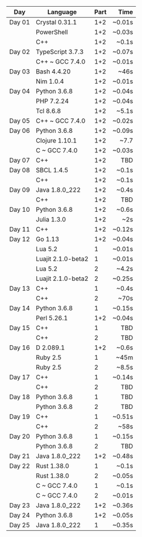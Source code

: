 | Day    | Language | Part | Time |
| ------ | -------- | ---- | ---: |
| Day 01 |Crystal 0.31.1| 1+2| ~0.01s |
|        |PowerShell| 1+2| ~0.03s |
|        |C++| 1+2| ~0.1s |
| Day 02 |TypeScript 3.7.3| 1+2| ~0.07s |
|        |C++ ~ GCC 7.4.0| 1+2| ~0.01s |
| Day 03 |Bash 4.4.20| 1+2| ~46s |
|        |Nim 1.0.4| 1+2| ~0.01s |
| Day 04 |Python 3.6.8| 1+2| ~0.04s |
|        |PHP 7.2.24| 1+2| ~0.04s |
|        |Tcl 8.6.8| 1+2| ~5.1s |
| Day 05 |C++ ~ GCC 7.4.0| 1+2| ~0.02s |
| Day 06 |Python 3.6.8| 1+2| ~0.09s |
|        |Clojure 1.10.1| 1+2| ~7.7 |
|        |C ~ GCC 7.4.0| 1+2| ~0.03s |
| Day 07 |C++| 1+2| TBD |
| Day 08 |SBCL 1.4.5| 1+2| ~0.1s |
|        |C++| 1+2| ~0.1s |
| Day 09 |Java 1.8.0_222| 1+2| ~0.4s |
|        |C++| 1+2| TBD |
| Day 10 |Python 3.6.8| 1+2| ~0.6s |
|        |Julia 1.3.0| 1+2| ~2s |
| Day 11 |C++| 1+2| ~0.12s |
| Day 12 |Go 1.13| 1+2| ~0.04s |
|        |Lua 5.2| 1| ~0.01s |
|        |Luajit 2.1.0-beta2| 1| ~0.01s |
|        |Lua 5.2| 2| ~4.2s |
|        |Luajit 2.1.0-beta2| 2| ~0.25s |
| Day 13 |C++| 1| ~0.4s |
|        |C++| 2| ~70s |
| Day 14 |Python 3.6.8| 1| ~0.15s |
|        |Perl 5.26.1| 1+2| ~0.04s |
| Day 15 |C++| 1| TBD |
|        |C++| 2| TBD |
| Day 16 |D 2.089.1| 1+2| ~0.6s |
|        |Ruby 2.5| 1| ~45m |
|        |Ruby 2.5| 2| ~8.5s |
| Day 17 |C++| 1| ~0.14s |
|        |C++| 2| TBD |
| Day 18 |Python 3.6.8| 1| TBD |
|        |Python 3.6.8| 2| TBD |
| Day 19 |C++| 1| ~0.51s |
|        |C++| 2| ~58s |
| Day 20 |Python 3.6.8| 1| ~0.15s |
|        |Python 3.6.8| 2| TBD |
| Day 21 |Java 1.8.0_222| 1+2| ~0.48s |
| Day 22 |Rust 1.38.0| 1| ~0.1s |
|        |Rust 1.38.0| 2| ~0.05s |
|        |C ~ GCC 7.4.0| 1| ~0.1s |
|        |C ~ GCC 7.4.0| 2| ~0.01s |
| Day 23 |Java 1.8.0_222| 1+2| ~0.36s |
| Day 24 |Python 3.6.8| 1+2| ~0.05s |
| Day 25 |Java 1.8.0_222| 1| ~0.35s |
